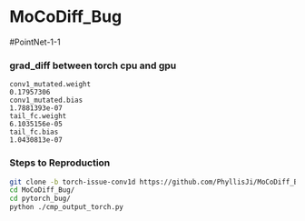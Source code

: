 # MoCoDiff_Bug

#PointNet-1-1

### grad_diff between torch cpu and gpu

```
conv1_mutated.weight
0.17957306
conv1_mutated.bias
1.7881393e-07
tail_fc.weight
6.1035156e-05
tail_fc.bias
1.0430813e-07
```

### Steps to Reproduction

```bash
git clone -b torch-issue-conv1d https://github.com/PhyllisJi/MoCoDiff_Bug.git
cd MoCoDiff_Bug/
cd pytorch_bug/
python ./cmp_output_torch.py
```
